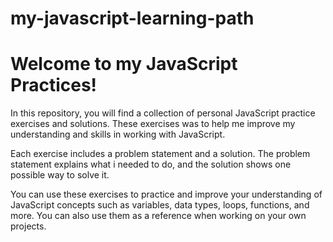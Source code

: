 # my-javascript-learning-path

# Welcome to my JavaScript Practices!
In this repository, you will find a collection of personal JavaScript practice exercises and solutions. These exercises was to help me improve my understanding and skills in working with JavaScript.

Each exercise includes a problem statement and a solution. The problem statement explains what i needed to do, and the solution shows one possible way to solve it.

You can use these exercises to practice and improve your understanding of JavaScript concepts such as variables, data types, loops, functions, and more. You can also use them as a reference when working on your own projects.
